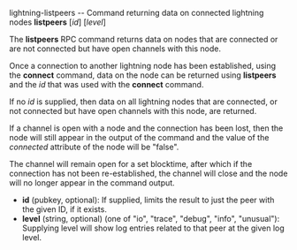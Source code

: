 lightning-listpeers -- Command returning data on connected lightning nodes
**listpeers** [*id*] [*level*] 

The **listpeers** RPC command returns data on nodes that are connected or are not connected but have open channels with this node.

Once a connection to another lightning node has been established, using the **connect** command, data on the node can be returned using **listpeers** and the *id* that was used with the **connect** command.

If no *id* is supplied, then data on all lightning nodes that are connected, or not connected but have open channels with this node, are returned.

If a channel is open with a node and the connection has been lost, then the node will still appear in the output of the command and the value of the *connected* attribute of the node will be "false".

The channel will remain open for a set blocktime, after which if the connection has not been re-established, the channel will close and the node will no longer appear in the command output.

- **id** (pubkey, optional): If supplied, limits the result to just the peer with the given ID, if it exists.
- **level** (string, optional) (one of "io", "trace", "debug", "info", "unusual"): Supplying level will show log entries related to that peer at the given log level.
